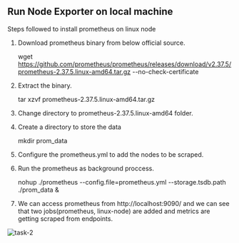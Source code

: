 ## Run Node Exporter on local machine

Steps followed to install prometheus on linux node

1. Download prometheus binary from below official source.

    wget https://github.com/prometheus/prometheus/releases/download/v2.37.5/prometheus-2.37.5.linux-amd64.tar.gz --no-check-certificate

2. Extract the binary. 

    tar xzvf prometheus-2.37.5.linux-amd64.tar.gz

3. Change directory to prometheus-2.37.5.linux-amd64 folder. 

4. Create a directory to store the data

    mkdir prom_data

5. Configure the prometheus.yml to add the nodes to be scraped. 

6. Run the prometheus as background proccess.

    nohup ./prometheus --config.file=prometheus.yml --storage.tsdb.path ./prom_data &

7. We can access prometheus from  http://localhost:9090/  and we can see that two jobs(prometheus, linux-node) are added and metrics are getting scraped from endpoints.

![task-2](https://user-images.githubusercontent.com/37712815/216111619-d5fc4acf-74ce-4907-a5b3-cdd4b3b66580.png)
